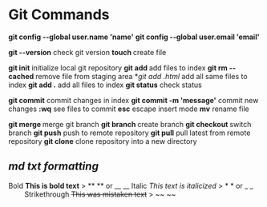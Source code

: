 # Git Commands

**git config --global user.name 'name'**
**git config --global user.email 'email'**

**git --version**                          check git version
**touch <file>**                           create file

**git init**                               initialize local git repository
**git add <file>**                         add files to index
**git rm -- cached <file>**                remove file from staging area
**git add *.html**                         add all same files to index
**git add .**                              add all files to index
**git status**                             check status

**git commit**                             commit changes in index
**git commit -m 'message'**                commit new changes
**:wq**                                    see files to commit 
**esc**                                    escape insert mode
**mv**                                     rename file

**git merge <branch>**                     merge git branch
**git branch <name>**                      create branch
**git checkout <branch>**                  switch branch
**git push**                               push to remote repository
**git pull**                               pull latest from remote repository
**git clone**                              clone repository into a new directory


## *md txt formatting*

Bold                      **This is bold text**       > ** ** or __ __
Italic                    _This text is italicized_   > * * or _ _   
Strikethrough             ~~This was mistaken text~~  > ~~ ~~  